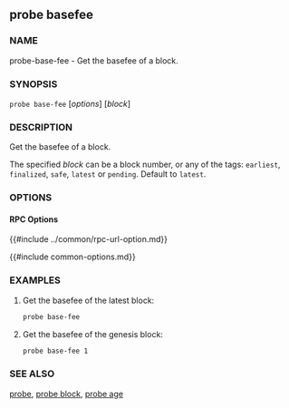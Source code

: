 ## probe basefee

### NAME

probe-base-fee - Get the basefee of a block.

### SYNOPSIS

``probe base-fee`` [*options*] [*block*]

### DESCRIPTION

Get the basefee of a block.

The specified *block* can be a block number, or any of the tags: `earliest`, `finalized`, `safe`, `latest` or `pending`. Default to `latest`.

### OPTIONS

#### RPC Options

{{#include ../common/rpc-url-option.md}}

{{#include common-options.md}}

### EXAMPLES

1. Get the basefee of the latest block:
    ```sh
    probe base-fee
    ```

2. Get the basefee of the genesis block:
    ```sh
    probe base-fee 1
    ```

### SEE ALSO

[probe](./probe.md), [probe block](./probe-block.md), [probe age](./probe-age.md)
